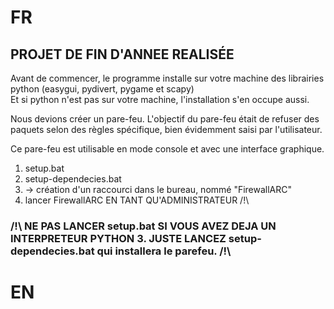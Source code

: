 # FR
## PROJET DE FIN D'ANNEE REALISÉE

Avant de commencer, le programme installe sur votre machine des librairies python (easygui, pydivert, pygame et scapy) <br>
Et si python n'est pas sur votre machine, l'installation s'en occupe aussi. 

Nous devions créer un pare-feu. L'objectif du pare-feu était de refuser des paquets selon des règles 
spécifique, bien évidemment saisi par l'utilisateur. <br>

Ce pare-feu est utilisable en mode console et avec une interface graphique. <br>

1) setup.bat
2) setup-dependecies.bat
3) -> création d'un raccourci dans le bureau, nommé "FirewallARC"
4) lancer FirewallARC EN TANT QU'ADMINISTRATEUR /!\

### /!\ NE PAS LANCER setup.bat SI VOUS AVEZ DEJA UN INTERPRETEUR PYTHON 3. JUSTE LANCEZ setup-dependecies.bat qui installera le parefeu. /!\

# EN
